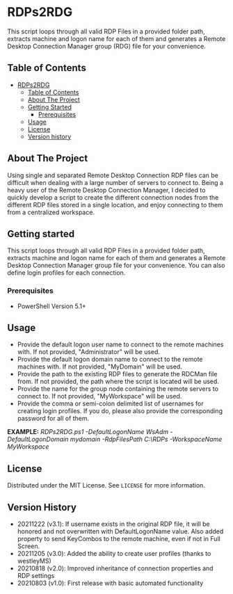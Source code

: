 # RDPs2RDG
This script loops through all valid RDP Files in a provided folder path, extracts machine and logon name for each of them and generates a Remote Desktop Connection Manager group (RDG) file for your convenience.

## Table of Contents

- [RDPs2RDG](#RDPs2RDG)
  - [Table of Contents](#table-of-contents)
  - [About The Project](#about-the-project)
  - [Getting Started](#getting-started)
    - [Prerequisites](#prerequisites)    
  - [Usage](#usage)
  - [License](#license)
  - [Version history](#version-History)

## About The Project

Using single and separated Remote Desktop Connection RDP files can be difficult when dealing with a large number of servers to connect to. Being a heavy user of the Remote Desktop Connection Manager, I decided to quickly develop a script to create the different connection nodes from the different RDP files stored in a single location, and enjoy connecting to them from a centralized workspace.

## Getting started

This script loops through all valid RDP Files in a provided folder path, extracts machine and logon name for each of them and generates a Remote Desktop Connection Manager group file for your convenience. You can also define login profiles for each connection.

### Prerequisites

- PowerShell Version 5.1+
     
## Usage

- Provide the default logon user name to connect to the remote machines with. If not provided, "Administrator" will be used.
- Provide the default logon domain name to connect to the remote machines with. If not provided, "MyDomain" will be used.
- Provide the path to the existing RDP files to generate the RDCMan file from. If not provided, the path where the script is located will be used.
- Provide the name for the group node containing the remote servers to connect to. If not provided, "MyWorkspace" will be used.
- Provide the comma or semi-colon delimited list of usernames for creating login profiles. If you do, please also provide the corresponding password for all of them.

**EXAMPLE:**
_RDPs2RDG.ps1 -DefaultLogonName WsAdm -DefaultLogonDomain mydomain -RdpFilesPath C:\RDPs -WorkspaceName MyWorkspace_

## License

Distributed under the MIT License. See `LICENSE` for more information.

## Version History

- 20211222 (v3.1): If username exists in the original RDP file, it will be honored and not overwritten with DefaultLogonName value. Also added property to send KeyCombos to the remote machine, even if not in Full Screen.
- 20211205 (v3.0): Added the ability to create user profiles (thanks to westleyMS)
- 20210818 (v2.0): Improved inheritance of connection properties and RDP settings
- 20210803 (v1.0): First release with basic automated functionality


